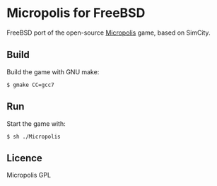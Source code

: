 # Micropolis for FreeBSD
FreeBSD port of the open-source
[Micropolis](https://github.com/SimHacker/micropolis) game, based on SimCity.

## Build
Build the game with GNU make:
```
$ gmake CC=gcc7
```

## Run
Start the game with:
```
$ sh ./Micropolis
```

## Licence
Micropolis GPL

